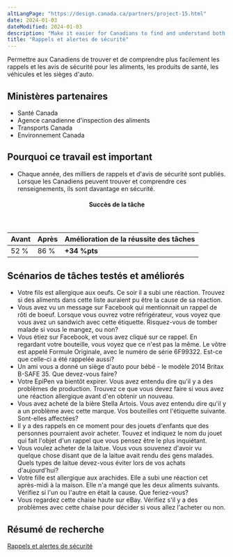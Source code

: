 ```yaml
---
altLangPage: "https://design.canada.ca/partners/project-15.html"
date: 2024-01-03
dateModified: 2024-01-03
description: "Make it easier for Canadians to find and understand both recalls and safety alerts for food, health products, vehicles and car seats."
title: "Rappels et alertes de sécurité"
---
```

<p>Permettre aux Canadiens de trouver et de comprendre plus facilement les rappels et les avis de sécurité pour les aliments, les produits de santé, les véhicules et les sièges d'auto.</p>
<h2>Ministères partenaires</h2>
<ul>
  <li>Santé Canada</li>
  <li>Agence canadienne d'inspection des aliments</li>
  <li>Transports Canada</li>
  <li>Environnement Canada</li>
</ul>
<h2>Pourquoi ce travail est important</h2>
<ul>
  <li>Chaque année, des milliers de rappels et d'avis de sécurité sont publiés. Lorsque les Canadiens peuvent trouver et comprendre ces renseignements, ils sont davantage en sécurité.</li>
</ul>
<div class="row mrgn-tp-lg mrgn-bttm-lg">
  <div class="col-md-8">
    <div class="panel panel-success">
      <header class="panel-heading">
        <h4 class="panel-title text-center">Succès de la tâche</h4>
      </header>
      <table class="table">
        <thead>
          <tr style="">
            <th scope="col" class="col-md-3">Avant</th>
            <th scope="col" class="col-md-3">Après</th>
            <th scope="col" class="col-md-6">Amélioration de la réussite des tâches</th>
          </tr>
        </thead>
        <tbody>
          <tr>
            <td class="table-smnum">52&nbsp;%</td>
            <td class="table-smnum">86&nbsp;%</td>
            <td class="table-smnum"><span class="text-success"><strong>+34&nbsp;%pts</strong></span></td>
          </tr>
        </tbody>
      </table>
    </div>
  </div>
</div>
<h2>Scénarios de tâches testés et améliorés</h2>
<ul class="lst-spcd">
  <li>Votre fils est allergique aux oeufs. Ce soir il a subi une réaction. Trouvez si des aliments dans cette liste auraient pu être la cause de sa réaction.</li>
  <li>Vous avez vu un message sur Facebook qui mentionnait un rappel de rôti de boeuf. Lorsque vous ouvrez votre réfrigérateur, vous voyez que vous avez un sandwich avec cette étiquette. Risquez-vous de tomber malade si vous le mangez, ou non?</li>
  <li>Vous étiez sur Facebook, et vous avez cliqué sur ce rappel. En regardant votre bouteille, vous voyez que ce n'est pas la même. Le vôtre est appelé Formule Originale, avec le numéro de série 6F99322. Est-ce que celle-ci a été rappelée aussi?</li>
  <li>Un ami vous a donné un siège d'auto pour bébé - le modèle 2014 Britax B-SAFE 35. Que devez-vous faire?</li>
  <li>Votre EpiPen va bientôt expirer. Vous avez entendu dire qu'il y a des problèmes de production. Trouvez ce que vous devez faire si vous avez une réaction allergique avant d'en obtenir un nouveau.</li>
  <li>Vous avez acheté de la bière Stella Artois. Vous avez entendu dire qu'il y a un problème avec cette marque. Vos bouteilles ont l'étiquette suivante. Sont-elles affectées?</li>
  <li>Il y a des rappels en ce moment pour des jouets d'enfants que des personnes pourraient avoir acheter. Touvez et indiquez le nom du jouet qui fait l'objet d'un rappel que vous pensez être le plus inquiétant.</li>
  <li>Vous voulez acheter de la laitue. Vous vous souvenez d'avoir vu quelque chose disant que de la laitue avait rendu des gens malades. Quels types de laitue devez-vous éviter lors de vos achats d'aujourd'hui?</li>
  <li>Votre fille est allergique aux arachides. Elle a subi une réaction cet après-midi à la maison. Elle n'a mangé que les deux aliments suivants. Vérifiez si l'un ou l'autre en était la cause. Que feriez-vous?</li>
  <li>Vous regardez cette chaise haute sur eBay. Vérifiez s'il y a des problèmes avec cette chaise pour décider si vous allez l'acheter ou non.</li>
</ul>
<h2>Résumé de recherche</h2>
<p><a href="https://conception.canada.ca/resumes-recherche/rappels-resume-recherche.html">Rappels et alertes de sécurité</a></p>
